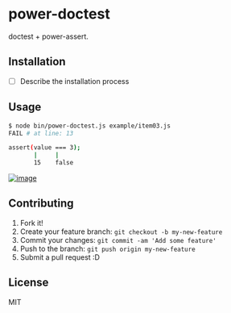 # power-doctest

doctest + power-assert.

## Installation

- [ ] Describe the installation process

## Usage

``` sh
$ node bin/power-doctest.js example/item03.js
FAIL # at line: 13

assert(value === 3);
       |     |
       15    false
```

[![image](http://img.youtube.com/vi/uvcdBLm93aA/0.jpg)](http://www.youtube.com/watch?v=uvcdBLm93aA)

## Contributing

1. Fork it!
2. Create your feature branch: `git checkout -b my-new-feature`
3. Commit your changes: `git commit -am 'Add some feature'`
4. Push to the branch: `git push origin my-new-feature`
5. Submit a pull request :D

## License

MIT